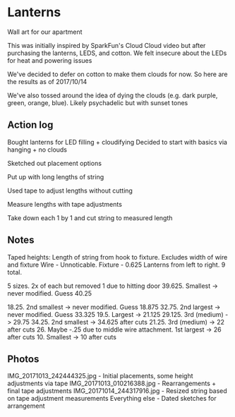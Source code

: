 # Lanterns
Wall art for our apartment

This was initially inspired by SparkFun's Cloud Cloud video but after purchasing the lanterns, LEDS, and cotton. We felt insecure about the LEDs for heat and powering issues

We've decided to defer on cotton to make them clouds for now. So here are the results as of 2017/10/14

We've also tossed around the idea of dying the clouds (e.g. dark purple, green, orange, blue). Likely psychadelic but with sunset tones

## Action log
Bought lanterns for LED filling + cloudifying
Decided to start with basics via hanging + no clouds

Sketched out placement options

Put up with long lengths of string

Used tape to adjust lengths without cutting

Measure lengths with tape adjustments

Take down each 1 by 1 and cut string to measured length

## Notes
Taped heights:
Length of string from hook to fixture. Excludes width of wire and fixture
  Wire - Unnoticable. Fixture - 0.625
Lanterns from left to right. 9 total.

  5 sizes. 2x of each but removed 1 due to hitting door
39.625. Smallest -> never modified. Guess 40.25

18.25. 2nd smallest -> never modified. Guess 18.875
32.75. 2nd largest -> never modified. Guess 33.325
19.5. Largest -> 21.125
29.125. 3rd (medium) -> 29.75
34.25. 2nd smallest -> 34.625 after cuts
21.25. 3rd (medium) -> 22 after cuts
26. Maybe -.25 due to middle wire attachment. 1st largest -> 26 after cuts
10. Smallest -> 10 after cuts

## Photos
IMG_20171013_242444325.jpg - Initial placements, some height adjustments via tape
IMG_20171013_010216388.jpg - Rearrangements + final tape adjustments
IMG_20171014_244317916.jpg - Resized string based on tape adjustment measurements
Everything else - Dated sketches for arrangement
